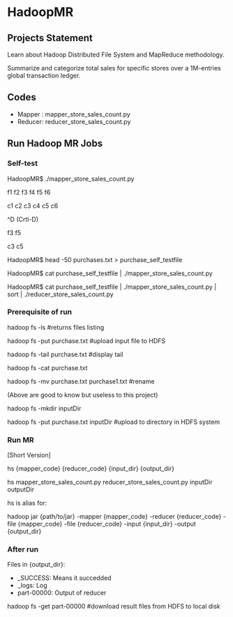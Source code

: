 # HadoopMR

## Projects Statement
Learn about Hadoop Distributed File System and MapReduce methodology.

Summarize and categorize total sales for specific stores over a 1M-entries global transaction ledger.

## Codes
- Mapper : mapper_store_sales_count.py
- Reducer: reducer_store_sales_count.py

## Run Hadoop MR Jobs

### Self-test

HadoopMR$ ./mapper_store_sales_count.py 

f1  f2      f3  f4  f5  f6

c1  c2  c3  c4  c5  c6

^D (Crtl-D)

f3  f5

c3  c5

HadoopMR$ head -50 purchases.txt > purchase_self_testfile

HadoopMR$ cat purchase_self_testfile | ./mapper_store_sales_count.py

HadoopMR$ cat purchase_self_testfile | ./mapper_store_sales_count.py | sort | ./reducer_store_sales_count.py

### Prerequisite of run
hadoop fs -ls    #returns files listing

hadoop fs -put purchase.txt    #upload input file to HDFS

hadoop fs -tail purchase.txt    #display tail

hadoop fs -cat purchase.txt

hadoop fs -mv purchase.txt purchase1.txt    #rename

(Above are good to know but useless to this project)


hadoop fs -mkdir inputDir

hadoop fs -put purchase.txt inputDir    #upload to directory in HDFS system

### Run MR
[Short Version]

hs {mapper_code} {reducer_code} {input_dir} {output_dir}

hs mapper_store_sales_count.py reducer_store_sales_count.py inputDir outputDir


hs is alias for:

hadoop jar {path/to/jar} -mapper {mapper_code} -reducer {reducer_code} -file {mapper_code} -file {reducer_code} -input {input_dir} -output {output_dir}

### After run
Files in {output_dir}:
- _SUCCESS: Means it succedded
- _logs: Log
- part-00000: Output of reducer

hadoop fs -get part-00000    #download result files from HDFS to local disk